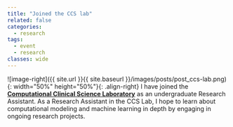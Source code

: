 ```yaml
---
title: "Joined the CCS lab"
related: false
categories:
  - research
tags:
  - event
  - research
classes: wide
---
```

![image-right]({{ site.url }}{{ site.baseurl }}/images/posts/post_ccs-lab.png){: width="50%" height="50%"}{: .align-right} I have joined the [**Computational Clinical Science Laboratory**](https://ccs-lab.github.io/) as an undergraduate Research Assistant.  As a Research Assistant in the CCS Lab, I hope to learn about computational modeling and machine learning in depth by engaging in ongoing research projects.

